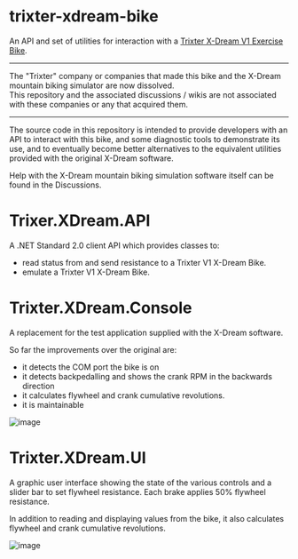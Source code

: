 # trixter-xdream-bike
An API and set of utilities for interaction with a [Trixter X-Dream V1 Exercise Bike](https://www.amazon.co.uk/Trixter-X-Dream-Interactive-Exercise-Bike/dp/B008VOQXDA).

---

The "Trixter" company or companies that made this bike and the X-Dream mountain biking simulator are now dissolved.  
This repository and the associated discussions / wikis are not associated with these companies or any that acquired them.

---

The source code in this repository is intended to provide developers with an API to interact with this bike, and some diagnostic tools to demonstrate its use, and to eventually become better alternatives to the equivalent utilities provided with the original X-Dream software.

Help with the X-Dream mountain biking simulation software itself can be found in the Discussions.

# Trixer.XDream.API

A .NET Standard 2.0 client API which provides classes to:
- read status from and send resistance to a Trixter V1 X-Dream Bike.
- emulate a Trixter V1 X-Dream Bike.

# Trixter.XDream.Console

A replacement for the test application supplied with the X-Dream software.

So far the improvements over the original are:
- it detects the COM port the bike is on
- it detects backpedalling and shows the crank RPM in the backwards direction
- it calculates flywheel and crank cumulative revolutions.
- it is maintainable

![image](https://user-images.githubusercontent.com/29954900/147611201-be38db34-9844-47ce-9540-2d258ceae498.png)


# Trixter.XDream.UI

A graphic user interface showing the state of the various controls and a slider bar to set flywheel resistance.
Each brake applies 50% flywheel resistance.

In addition to reading and displaying values from the bike, it also calculates flywheel and crank cumulative revolutions.

![image](https://user-images.githubusercontent.com/29954900/147611052-6f039786-b207-4956-9828-129ab35dabfb.png)

